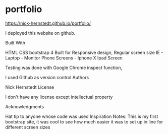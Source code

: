 # portfolio

https://nick-hernstedt.github.io/portfolio/

I deployed this website on github.

Built With

HTML
CSS
bootstrap 4
Built for Responsive design, Regular screen size IE - Laptop - Monitor Phone Screens - Iphone X Ipad Screen

Testing was done with Google Chrome inspect function,

I used Github as version control Authors

Nick Hernstedt
License

I don't have any license except intellectual property

Acknowledgments

Hat tip to anyone whose code was used
Inspiration
Notes: This is my first bootstrap site, it was cool to see how much easier it was to set up in line for different screen sizes
